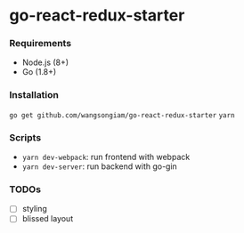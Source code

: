 # go-react-redux-starter

### Requirements
* Node.js (8+)
* Go (1.8+)

### Installation
`go get github.com/wangsongiam/go-react-redux-starter`
`yarn`

### Scripts
* `yarn dev-webpack`: run frontend with webpack
* `yarn dev-server`: run backend with go-gin

### TODOs
- [ ] styling
- [ ] blissed layout
